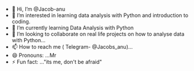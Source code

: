 - 👋 Hi, I’m @Jacob-anu
- 👀 I’m interested in learning data analysis with Python and introduction to coding.
- 🌱 I’m currently learning Data Analysis with Python
- 💞️ I’m looking to collaborate on real life projects on how to analyse data with Python...
- 📫 How to reach me ( Telegram- @Jacobs_anu)...
- 😄 Pronouns: ...Mr
- ⚡ Fun fact: ..."its me, don't be afraid"

<!---
Jacob-anu/Jacob-anu is a ✨ special ✨ repository because its `README.md` (this file) appears on your GitHub profile.
You can click the Preview link to take a look at your changes.
--->
